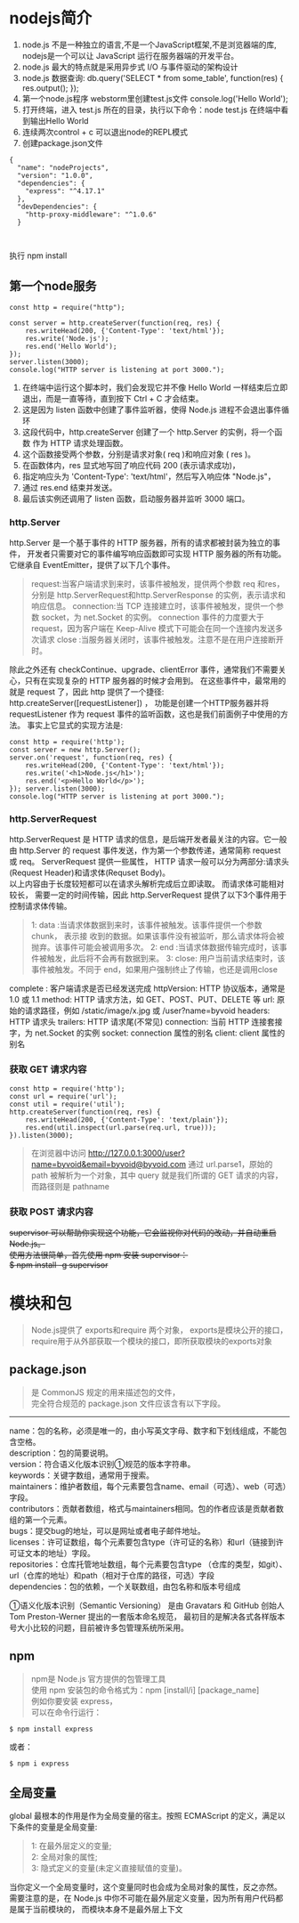 # nodejs简介
1. node.js 不是一种独立的语言,不是一个JavaScript框架,不是浏览器端的库, nodejs是一个可以让 JavaScript 运行在服务器端的开发平台。
2. node.js 最大的特点就是采用异步式 I/O 与事件驱动的架构设计
3. node.js 数据查询: db.query('SELECT * from some_table', function(res) {   res.output(); }); 
4. 第一个node.js程序 webstorm里创建test.js文件 console.log('Hello World'); 
5. 打开终端，进入 test.js 所在的目录，执行以下命令：node test.js 在终端中看到输出Hello World
6. 连续两次control + c 可以退出node的REPL模式
7. 创建package.json文件

```
{
  "name": "nodeProjects",
  "version": "1.0.0",
  "dependencies": {
    "express": "^4.17.1"
  },
  "devDependencies": {
    "http-proxy-middleware": "^1.0.6"
  }
  
  
```
<p>执行 npm install</p>

## 第一个node服务


```
const http = require("http");

const server = http.createServer(function(req, res) {
    res.writeHead(200, {'Content-Type': 'text/html'});
    res.write('Node.js');
    res.end('Hello World');
});
server.listen(3000);
console.log("HTTP server is listening at port 3000.");

```
1. 在终端中运行这个脚本时，我们会发现它并不像 Hello World 一样结束后立即退出，而是一直等待，直到按下 Ctrl + C 才会结束。
2. 这是因为 listen 函数中创建了事件监听器，使得 Node.js 进程不会退出事件循环
3. 这段代码中，http.createServer 创建了一个 http.Server 的实例，将一个函数 作为 HTTP 请求处理函数。
4. 这个函数接受两个参数，分别是请求对象( req )和响应对象 ( res )。  
5. 在函数体内，res 显式地写回了响应代码 200 (表示请求成功)，  
6. 指定响应头为 'Content-Type': 'text/html'，然后写入响应体 "Node.js"， 
7. 通过 res.end 结束并发送。 
8. 最后该实例还调用了 listen 函数，启动服务器并监听 3000 端口。

### http.Server
http.Server 是一个基于事件的 HTTP 服务器，所有的请求都被封装为独立的事件， 开发者只需要对它的事件编写响应函数即可实现 HTTP 服务器的所有功能。
它继承自 EventEmitter，提供了以下几个事件。
>request:当客户端请求到来时，该事件被触发，提供两个参数 req 和res，分别是 http.ServerRequest和http.ServerResponse 的实例，表示请求和响应信息。
>connection:当 TCP 连接建立时，该事件被触发，提供一个参数 socket，为 net.Socket 的实例。
>connection 事件的力度要大于 request，因为客户端在 Keep-Alive 模式下可能会在同一个连接内发送多次请求
>close :当服务器关闭时，该事件被触发。注意不是在用户连接断开时。

除此之外还有 checkContinue、upgrade、clientError 事件，通常我们不需要关 心，只有在实现复杂的 HTTP 服务器的时候才会用到。
在这些事件中，最常用的就是 request 了，因此 http 提供了一个捷径: http.createServer([requestListener]) ，
 功能是创建一个HTTP服务器并将 requestListener 作为 request 事件的监听函数，这也是我们前面例子中使用的方法。 
 事实上它显式的实现方法是:

```
const http = require('http');
const server = new http.Server();
server.on('request', function(req, res) {
    res.writeHead(200, {'Content-Type': 'text/html'});
    res.write('<h1>Node.js</h1>');
    res.end('<p>Hello World</p>');
}); server.listen(3000);
console.log("HTTP server is listening at port 3000.");
```

### http.ServerRequest
http.ServerRequest 是 HTTP 请求的信息，是后端开发者最关注的内容。它一般由
http.Server 的 request 事件发送，作为第一个参数传递，通常简称 request 或 req。 ServerRequest 提供一些属性，
HTTP 请求一般可以分为两部分:请求头(Request Header)和请求体(Requset Body)。   
以上内容由于长度较短都可以在请求头解析完成后立即读取。
而请求体可能相对较长， 需要一定的时间传输，因此 http.ServerRequest 提供了以下3个事件用于控制请求体传输。
>1: data :当请求体数据到来时，该事件被触发。该事件提供一个参数 chunk，
>表示接 收到的数据。如果该事件没有被监听，那么请求体将会被抛弃。该事件可能会被调用多次。
>2: end :当请求体数据传输完成时，该事件被触发，此后将不会再有数据到来。
>3: close: 用户当前请求结束时，该事件被触发。不同于 end，如果用户强制终止了传输，也还是调用close
>
 complete : 客户端请求是否已经发送完成
 httpVersion: HTTP 协议版本，通常是 1.0 或 1.1
 method: HTTP 请求方法，如 GET、POST、PUT、DELETE 等
 url: 原始的请求路径，例如 /static/image/x.jpg 或 /user?name=byvoid
 headers: HTTP 请求头
 trailers: HTTP 请求尾(不常见)
 connection: 当前 HTTP 连接套接字，为 net.Socket 的实例 
 socket: connection 属性的别名
 client:  client 属性的别名
 
### 获取 GET 请求内容

```
const http = require('http');
const url = require('url');
const util = require('util');
http.createServer(function(req, res) {
    res.writeHead(200, {'Content-Type': 'text/plain'});
    res.end(util.inspect(url.parse(req.url, true)));
}).listen(3000);
```
> 在浏览器中访问 http://127.0.0.1:3000/user?name=byvoid&email=byvoid@byvoid.com
> 通过 url.parse1，原始的 path 被解析为一个对象，其中 query 就是我们所谓的 GET 请求的内容，而路径则是 pathname

### 获取 POST 请求内容


~~supervisor 可以帮助你实现这个功能，它会监视你对代码的改动，并自动重启 Node.js。  
使用方法很简单，首先使用 npm 安装 supervisor：    
$ npm install -g supervisor~~

# 模块和包
>Node.js提供了 exports和require 两个对象，
>exports是模块公开的接口，
>require用于从外部获取一个模块的接口，即所获取模块的exports对象


## package.json 

>是 CommonJS 规定的用来描述包的文件，  
完全符合规范的 package.json 文件应该含有以下字段。  
***
>
name：包的名称，必须是唯一的，由小写英文字母、数字和下划线组成，不能包含空格。  
description：包的简要说明。  
version：符合语义化版本识别①规范的版本字符串。  
keywords：关键字数组，通常用于搜索。  
maintainers：维护者数组，每个元素要包含name、email（可选）、web（可选）字段。  
contributors：贡献者数组，格式与maintainers相同。包的作者应该是贡献者数组的第一个元素。  
bugs：提交bug的地址，可以是网址或者电子邮件地址。  
licenses：许可证数组，每个元素要包含type（许可证的名称）和url（链接到许可证文本的地址）字段。  
repositories：仓库托管地址数组，每个元素要包含type （仓库的类型，如git）、url（仓库的地址）和path（相对于仓库的路径，可选）字段  
dependencies：包的依赖，一个关联数组，由包名称和版本号组成  

<p>
①语义化版本识别（Semantic Versioning）
是由 Gravatars 和 GitHub 创始人 Tom Preston-Werner 提出的一套版本命名规范，
最初目的是解决各式各样版本号大小比较的问题，目前被许多包管理系统所采用。
</p>

## npm
>npm是 Node.js 官方提供的包管理工具  
使用 npm 安装包的命令格式为：npm [install/i] [package_name]   
例如你要安装 express，     
可以在命令行运行： 
``` 
$ npm install express   
```
或者：
```  
$ npm i express  
```

## 全局变量 
global 最根本的作用是作为全局变量的宿主。按照 ECMAScript 的定义，满足以下条件的变量是全局变量:  
>1: 在最外层定义的变量;  
2: 全局对象的属性;  
3: 隐式定义的变量(未定义直接赋值的变量)。  

当你定义一个全局变量时，这个变量同时也会成为全局对象的属性，反之亦然。  
需要注意的是，在 Node.js 中你不可能在最外层定义变量，因为所有用户代码都是属于当前模块的， 而模块本身不是最外层上下文